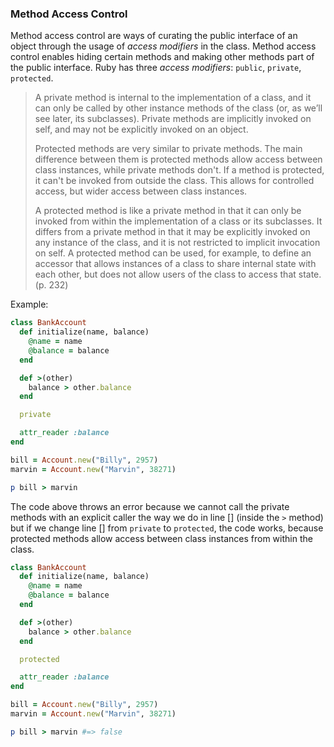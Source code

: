 ###  Method Access Control

Method access control are ways of curating the public interface of  an object through the usage of _access modifiers_ in the class. Method access control enables hiding certain methods and making other methods part of the public interface. Ruby has three _access modifiers_: `public`, `private`, `protected`.

> A private method is internal to the implementation of a class, and it can only be called by other instance methods of the class (or, as we’ll see later, its subclasses). Private methods are implicitly invoked on self, and may not be explicitly invoked on an object.
>
> Protected methods are very similar to private methods. The main  difference between them is protected methods allow access between class  instances, while private methods don't. If a method is protected, it  can't be invoked from outside the class. This allows for controlled  access, but wider access between class instances.
>
> A protected method is like a private method in that it can only be invoked from within the implementation of a class or its subclasses. It differs from a private method in that it may be explicitly invoked on any instance of the class, and it is not restricted to implicit invocation on self. A protected method can be used, for example, to define an accessor that allows instances of a class to share internal state with each other, but does not allow users of the class to access that state. (p. 232)

Example:

```ruby
class BankAccount
  def initialize(name, balance)
    @name = name
    @balance = balance
  end

  def >(other)
    balance > other.balance
  end

  private

  attr_reader :balance
end

bill = Account.new("Billy", 2957)
marvin = Account.new("Marvin", 38271)

p bill > marvin
```

The code above throws an error because we cannot call the private
methods with an explicit caller the way we do in line [] (inside the `>` method)
but if we change line [] from `private` to `protected`, the code
works, because protected methods allow access between class
instances from within the class.

```ruby
class BankAccount
  def initialize(name, balance)
    @name = name
    @balance = balance
  end

  def >(other)
    balance > other.balance
  end

  protected

  attr_reader :balance
end

bill = Account.new("Billy", 2957)
marvin = Account.new("Marvin", 38271)

p bill > marvin #=> false

```